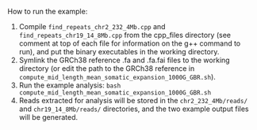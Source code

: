 How to run the example:
1. Compile ``find_repeats_chr2_232_4Mb.cpp`` and ``find_repeats_chr19_14_8Mb.cpp`` from the cpp_files directory (see comment at top of each file for information on the g++ command to run), and put the binary executables in the working directory.
2. Symlink the GRCh38 reference .fa and .fa.fai files to the working directory (or edit the path to the GRCh38 reference in ``compute_mid_length_mean_somatic_expansion_1000G_GBR.sh``).
3. Run the example analysis: ``bash compute_mid_length_mean_somatic_expansion_1000G_GBR.sh``
4. Reads extracted for analysis will be stored in the ``chr2_232_4Mb/reads/`` and ``chr19_14_8Mb/reads/`` directories, and the two example output files will be generated.
